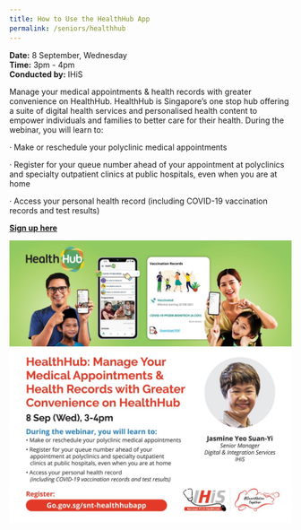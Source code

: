```yaml
---
title: How to Use the HealthHub App
permalink: /seniors/healthhub
---
```

**Date:** 8 September, Wednesday
<br> **Time:** 3pm - 4pm
<br> **Conducted by:** IHiS

Manage your medical appointments &amp; health records with greater convenience on HealthHub. HealthHub is Singapore’s one stop hub offering a suite of digital health services and personalised health content to empower individuals and families to better care for their health. During the webinar, you will learn to:

· Make or reschedule your polyclinic medical appointments
	
· Register for your queue number ahead of your appointment at polyclinics and specialty outpatient clinics at public hospitals, even when you are at home

· Access your personal health record (including COVID-19 vaccination records and test results)

[**Sign up here**](https://zoom.us/webinar/register/8816290935775/WN_r6Jgq_fOSN2_lkBnPx5umA)

![Alt text for image on Isomer site](/images/healthhub.jpg)